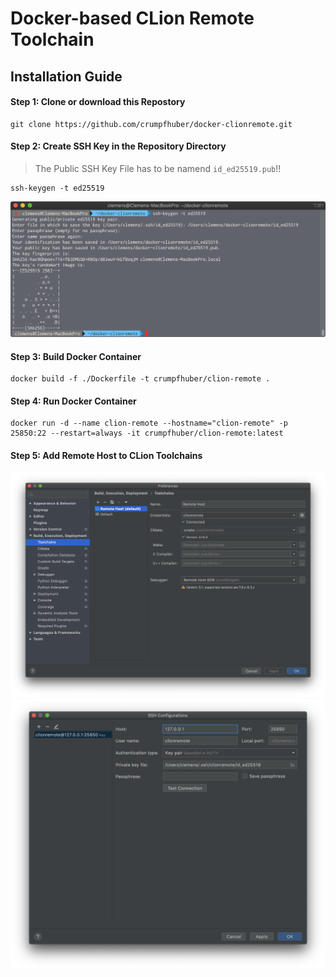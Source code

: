 # Docker-based CLion Remote Toolchain

## Installation Guide

#### Step 1: Clone or download this Repostory
```
git clone https://github.com/crumpfhuber/docker-clionremote.git
```

#### Step 2: Create SSH Key in the Repository Directory
> The Public SSH Key File has to be namend `id_ed25519.pub`!!
```
ssh-keygen -t ed25519
```

![Screenshot](screenshot3.png)

#### Step 3: Build Docker Container
```
docker build -f ./Dockerfile -t crumpfhuber/clion-remote .
```

#### Step 4: Run Docker Container
```
docker run -d --name clion-remote --hostname="clion-remote" -p 25850:22 --restart=always -it crumpfhuber/clion-remote:latest
```

#### Step 5: Add Remote Host to CLion Toolchains

![Screenshot](screenshot2.png)
![Screenshot](screenshot1.png)

